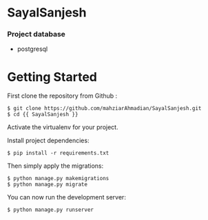 #  SayalSanjesh

### Project database

* postgresql

# Getting Started

First clone the repository from Github :

    $ git clone https://github.com/mahziarAhmadian/SayalSanjesh.git
    $ cd {{ SayalSanjesh }}

Activate the virtualenv for your project.

Install project dependencies:

    $ pip install -r requirements.txt


Then simply apply the migrations:

    $ python manage.py makemigrations
    $ python manage.py migrate


You can now run the development server:

    $ python manage.py runserver